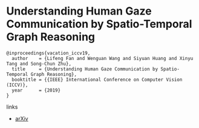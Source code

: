# Understanding Human Gaze Communication by Spatio-Temporal Graph Reasoning

```
@inproceedings{vacation_iccv19,
  author    = {Lifeng Fan and Wenguan Wang and Siyuan Huang and Xinyu Tang and Song-Chun Zhu},
  title     = {Understanding Human Gaze Communication by Spatio-Temporal Graph Reasoning},
  booktitle = {{IEEE} International Conference on Computer Vision (ICCV)},
  year      = {2019}
}
```

links
- [arXiv](https://arxiv.org/abs/1909.02144)
